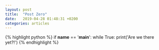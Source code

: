 ```yaml
---
layout: post
title:  "Post Zero"
date:   2019-04-28 01:48:31 +0200
categories: articles
---
```

{% highlight python %}
if  __name__ == '__main__':
  while True:
    print('Are we there yet?!')
{% endhighlight %}

